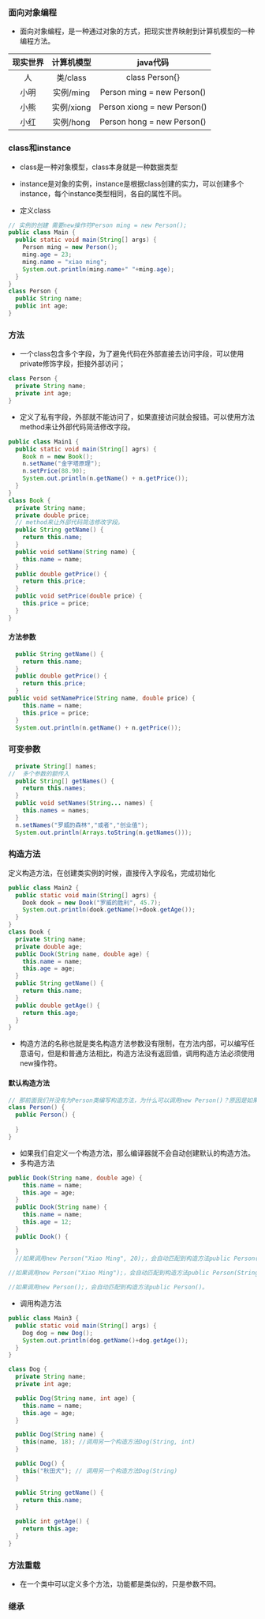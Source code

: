 ### 面向对象编程

- 面向对象编程，是一种通过对象的方式，把现实世界映射到计算机模型的一种编程方法。

| 现实世界           | 计算机模型         |  java代码        |
| :-------------------------:   | :----------: | :----------:  |
| 人   | 类/class |   class Person{}    |
| 小明    | 实例/ming |   Person ming = new Person()    |
| 小熊    | 实例/xiong |   Person xiong = new Person()    |
| 小红    | 实例/hong |   Person hong = new Person()    |

### class和instance

- class是一种对象模型，class本身就是一种数据类型
- instance是对象的实例，instance是根据class创建的实力，可以创建多个instance，每个instance类型相同，各自的属性不同。

- 定义class
```java
// 实例的创建 需要new操作符Person ming = new Person();
public class Main {
  public static void main(String[] args) {
    Person ming = new Person();
    ming.age = 23;
    ming.name = "xiao ming";
    System.out.println(ming.name+" "+ming.age);
  }
}
class Person {
  public String name;
  public int age;
}
```
### 方法

- 一个class包含多个字段，为了避免代码在外部直接去访问字段，可以使用private修饰字段，拒接外部访问；
```java
class Person {
  private String name;
  private int age;
}
```
- 定义了私有字段，外部就不能访问了，如果直接访问就会报错。可以使用方法method来让外部代码简洁修改字段。
```java
public class Main1 {
  public static void main(String[] agrs) {
    Book n = new Book();
    n.setName("金字塔原理");
    n.setPrice(88.90);
    System.out.println(n.getName() + n.getPrice());
  }
}
class Book {
  private String name;
  private double price;
  // method来让外部代码简洁修改字段。
  public String getName() {
    return this.name;
  }
  public void setName(String name) {
    this.name = name;
  }
  public double getPrice() {
    return this.price;
  }
  public void setPrice(double price) {
    this.price = price;
  }
}
```
#### 方法参数
```java
  public String getName() {
    return this.name;
  }
  public double getPrice() {
    return this.price;
  }
public void setNamePrice(String name, double price) {
    this.name = name;
    this.price = price;
  }
  System.out.println(n.getName() + n.getPrice());
```
### 可变参数
```java
  private String[] names;
//  多个参数的额传入
  public String[] getNames() {
    return this.names;
  }
  public void setNames(String... names) {
    this.names = names;
  }
  n.setNames("罗威的森林","或者","创业值");
  System.out.println(Arrays.toString(n.getNames()));
```

### 构造方法

定义构造方法，在创建类实例的时候，直接传入字段名，完成初始化

```java
public class Main2 {
  public static void main(String[] agrs) {
    Dook dook = new Dook("罗威的胜利", 45.7);
    System.out.println(dook.getName()+dook.getAge());
  }
}
class Dook {
  private String name;
  private double age;
  public Dook(String name, double age) {
    this.name = name;
    this.age = age;
  }
  public String getName() {
    return this.name;
  }
  public double getAge() {
    return this.age;
  }
}
```
- 构造方法的名称也就是类名构造方法参数没有限制，在方法内部，可以编写任意语句，但是和普通方法相比，构造方法没有返回值，调用构造方法必须使用new操作符。
#### 默认构造方法
```java
// 那前面我们并没有为Person类编写构造方法，为什么可以调用new Person()？原因是如果一个类没有定义构造方法，编译器会自动为我们生成一个默认构造方法，它没有参数，也没有执行语句，类似这样：
class Person() {
  public Person() {
    
  }
}
```
- 如果我们自定义一个构造方法，那么编译器就不会自动创建默认的构造方法。
- 多构造方法
```java
public Dook(String name, double age) {
    this.name = name;
    this.age = age;
  }
  public Dook(String name) {
    this.name = name;
    this.age = 12;
  }
  public Dook() {
    
  }
  //如果调用new Person("Xiao Ming", 20);，会自动匹配到构造方法public Person(String, int)。

//如果调用new Person("Xiao Ming");，会自动匹配到构造方法public Person(String)。

//如果调用new Person();，会自动匹配到构造方法public Person()。
```
- 调用构造方法

```java
public class Main3 {
  public static void main(String[] args) {
    Dog dog = new Dog();
    System.out.println(dog.getName()+dog.getAge());
  }
}

class Dog {
  private String name;
  private int age;

  public Dog(String name, int age) {
    this.name = name;
    this.age = age;
  }

  public Dog(String name) {
    this(name, 18); //调用另一个构造方法Dog(String, int)
  }

  public Dog() {
    this("秋田犬"); // 调用另一个构造方法Dog(String)
  }

  public String getName() {
    return this.name;
  }

  public int getAge() {
    return this.age;
  }
}

```
### 方法重载
- 在一个类中可以定义多个方法，功能都是类似的，只是参数不同。

### 继承

